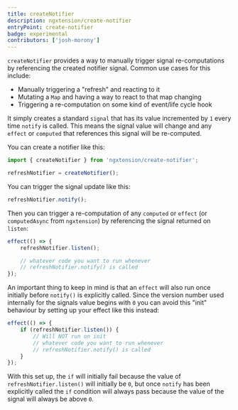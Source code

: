 ```yaml
---
title: createNotifier
description: ngxtension/create-notifier
entryPoint: create-notifier
badge: experimental
contributors: ['josh-morony']
---
```


`createNotifier` provides a way to manually trigger signal re-computations by
referencing the created notifier signal. Common use cases for this include:

- Manually triggering a "refresh" and reacting to it
- Mutating a `Map` and having a way to react to that map changing
- Triggering a re-computation on some kind of event/life cycle hook

It simply creates a standard `signal` that has its value incremented by `1`
every time `notify` is called. This means the signal value will change and any
`effect` or `computed` that references this signal will be re-computed.

You can create a notifier like this:

```ts
import { createNotifier } from 'ngxtension/create-notifier';
```

```ts
refreshNotifier = createNotifier();
```

You can trigger the signal update like this:

```ts
refreshNotifier.notify();
```

Then you can trigger a re-computation of any `computed` or `effect` (or
`computedAsync` from `ngxtension`) by referencing the signal returned on
`listen`:

```ts
effect(() => {
	refreshNotifier.listen();

	// whatever code you want to run whenever
	// refreshNotifier.notify() is called
});
```

An important thing to keep in mind is that an `effect` will also run once
initially before `notify()` is explicitly called. Since the version number used
internally for the signals value begins with `0` you can avoid this "init"
behaviour by setting up your effect like this instead:

```ts
effect(() => {
	if (refreshNotifier.listen()) {
		// Will NOT run on init
		// whatever code you want to run whenever
		// refreshNotifier.notify() is called
	}
});
```

With this set up, the `if` will initially fail because the value of `refreshNotifier.listen()` will initially be `0`, but once `notify` has been explicitly called the `if` condition will always pass because the value of the signal will always be above `0`.
